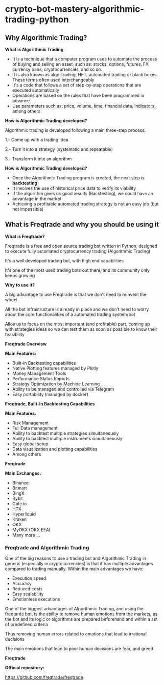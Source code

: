 # crypto-bot-mastery-algorithmic-trading-python

## Why Algorithmic Trading?

**What is Algorithmic Trading**
- It is a technique that a computer program uses to automate the process of buying and selling an asset, such as: stocks, options, futures, FX currency pairs, cryptocurrencies, and so on.
- It is also known as algo-trading, HFT, automated trading or black boxes. These terms often used interchangeably
- It's a code that follows a set of step-by-step operations that are executed automatically
- Operations are based on the rules that have been programmed in advance
- Use parameters such as: price, volume, time, financial data, indicators, among others

**How is Algorithmic Trading developed?**

  Algorithmic trading is developed following a main three-step process:
  
  1.- Come up with a trading idea
  
  2.- Turn it into a strategy (systematic and repeatable)
  
  3.- Transform it into an algorithm

**How is Algorithmic Trading developed?**
- Once the Algorithmic Trading program is created, the next step is **backtesting**
- It involves the use of historical price data to verify its viability
- If the algorithm gives us good results (Backtesting), we could have an advantage in the market
- Achieving a profitable automated trading strategy is not an easy job (but not impossible)

## What is Freqtrade and why you should be using it

**What is Freqtrade?**

Freqtrade is a free and open source trading bot written in Python, designed to execute fully automated cryptocurrency trading (Algorithmic Trading)

It's a well developed trading bot, with high end capabilities

It's one of the most used trading bots out there, and its community only keeps growing

**Why to use it?**

A big advantage to use Freqtrade is that we don't need to reinvent the wheel

All the bot infrastructure is already in place and we don't need to worry about the core functionalities of a automated trading system/bot

Allos us to focus on the most important (and profitable) part, coming up with strategies ideas so we can test them as soon as possible to know their feasibility

**Freqtrade Overview**

**Main Features:**
- Built-In Backtesting capabilities
- Native Plotting features managed by Plotly
- Money Management Tools
- Performance Status Reports
- Strategy Optimization by Machine Learning
- Ability to be managed and controlled via Telegram
- Easy portability (managed by docker)

**Freqtrade, Built-In Backtesting Capabilities**

**Main Features:**
- Risk Management
- Full Data management
- Ability to backtest multiple strategies simultaneously
- Ability to backtest multiple instruments simultaneously
- Easy global setup
- Data visualization and plotting capabilities
- Among others

**Freqtrade**

**Main Exchanges:**
- Binance
- Bitmart
- BingX
- Bybit
- Gate.io
- HTX
- Hyperliquid
- Kraken
- OKX
- MyOKX (OKX EEA)
- Many more ...

### Freqtrade and Algorithmic Trading

One of the big reasons to use a trading bot and Algorithmic Trading in general (especially in cryptocurrencies) is that it has multiple advantages compared to trading manually. Within the main advantages we have:
- Execution speed
- Accuracy
- Reduced costs
- Easy scalability
- Emotionless executions

One of the biggest advantages of Algorithmic Trading, and using the freqtarde bot, is the ability to remove human emotions from the markets, as the bot and its logic or algorithms are prepared beforehand and within a set of predefined criteria

Thus removing human errors related to emotions that lead to irrational decisions

The main emotions that lead to poor human decisions are fear, and greed

**Freqtrade**

**Official repository:**

https://github.com/freqtrade/freqtrade

